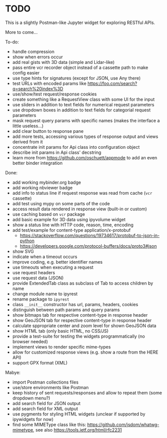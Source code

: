 # TODO

This is a slightly Postman-like Jupyter widget for exploring RESTful APIs.

More to come...

To-do:

- handle compression
- show when errors occur
- add real gists with 3D data (simple and Lidar-like)
- pass entire vcr recorder object instead of a cassette path to make config easier
- use type hints for signatures (except for JSON, use Any there)
- test URLs with encoded params like https://foo.com/search?q=search%20index%3D
- use/show/test request/response cookies
- create something like a RequestView class with some UI for the input
- use sliders in addition to text fields for numerical request parameters
- use dropdown boxes in addition to text fields for categorial request parameters
- mask request query params with specific names (makes the interface a little useless...)
- add clear button to response pane
- add more tests, accessing various types of response output and views derived from it
- concentrate init params for Api class into configuration object
- describe init params in Api class' decstring
- learn more from https://github.com/oschuett/appmode to add an even better binder integration

Done:

- add working mybinder.org badge
- add working nbviewer badge
- add info to status line if request response was read from cache (`vcr` cassette) 
- add test using mypy on some parts of the code
- access result data rendered in response view (built-in or custom)
- use caching based on `vcr` package
- add basic example for 3D data using ipyvolume widget
- show a status line with HTTP code, reason, time, encoding
- add test/example for content-type application/x-protobuf
  - https://stackoverflow.com/questions/19734617/protobuf-to-json-in-python
  - https://developers.google.com/protocol-buffers/docs/proto3#json
- show SVG
- indicate when a timeout occurs
- improve coding, e.g. better identifier names
- use timeouts when executing a request
- use request headers
- use request data (JSON)
- provide ExtendedTab class as subclass of Tab to access children by name
- change module name to ipyrest
- rename package to `ipyrest`
- class `__init__` constructor has url, params, headers, cookies
- distinguish between path params and query params
- show bitmaps tab for respective content-type in response header
- show GeoJSON tab for respective content-type in response header
- calculate sppropriate center and zoom level for shown GeoJSON data
- show HTML tab (only basic HTML, no CSS/JS)
- provide a test-suite for testing the widgets programmatically (no browser needed)
- implement views to render specific mime-types
- allow for customized response views (e.g. show a route from the HERE API)
- support GPX format (XML)

Mabye:

- import Postman collections files
- use/store environments like Postman
- keep history of sent requests/responses and allow to repeat them (some dropdown menu?)
- add search field for JSON output
- add search field for XML output
- use pygments for styling HTML widgets (unclear if supported by ipywidgets for now)
- find some MIMEType class like this: https://github.com/jsdom/whatwg-mimetype, see also https://tools.ietf.org/html/rfc2231
